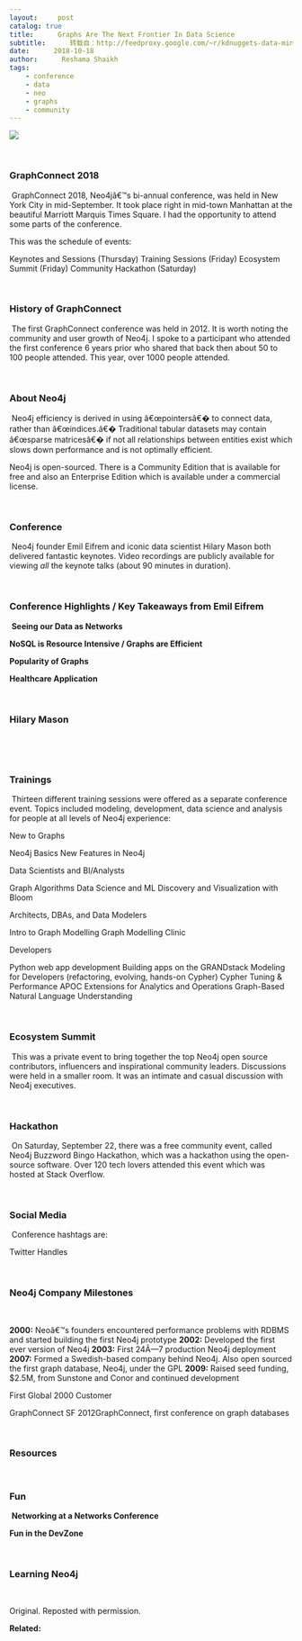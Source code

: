 ```yaml
---
layout:     post
catalog: true
title:      Graphs Are The Next Frontier In Data Science
subtitle:      转载自：http://feedproxy.google.com/~r/kdnuggets-data-mining-analytics/~3/v6OXp-aKC0A/graphs-next-frontier-data-science.html
date:      2018-10-18
author:      Reshama Shaikh
tags:
    - conference
    - data
    - neo
    - graphs
    - community
---
```


![](https://reshamas.github.io/assets/images/chart.png)


 

### GraphConnect 2018

 GraphConnect 2018, Neo4jâ€™s bi-annual conference, was held in New York City in mid-September. It took place right in mid-town Manhattan at the beautiful Marriott Marquis Times Square. I had the opportunity to attend some parts of the conference.

This was the schedule of events:

Keynotes and Sessions (Thursday)
Training Sessions (Friday)
Ecosystem Summit (Friday)
Community Hackathon (Saturday)

 

### History of GraphConnect

 The first GraphConnect conference was held in 2012. It is worth noting the community and user growth of Neo4j. I spoke to a participant who attended the first conference 6 years prior who shared that back then about 50 to 100 people attended. This year, over 1000 people attended.

 

### About Neo4j

 Neo4j efficiency is derived in using â€œpointersâ€� to connect data, rather than â€œindices.â€� Traditional tabular datasets may contain â€œsparse matricesâ€� if not all relationships between entities exist which slows down performance and is not optimally efficient.

Neo4j is open-sourced. There is a Community Edition that is available for free and also an Enterprise Edition which is available under a commercial license.

 

### Conference

 Neo4j founder Emil Eifrem and iconic data scientist Hilary Mason both delivered fantastic keynotes. Video recordings are publicly available for viewing *all* the keynote talks (about 90 minutes in duration).


 

### Conference Highlights / Key Takeaways from Emil Eifrem

 **Seeing our Data as Networks**


**NoSQL is Resource Intensive / Graphs are Efficient**


**Popularity of Graphs**





**Healthcare Application**


 

### Hilary Mason

 





 

### Trainings

 Thirteen different training sessions were offered as a separate conference event. Topics included modeling, development, data science and analysis for people at all levels of Neo4j experience:

New to Graphs

Neo4j Basics
New Features in Neo4j

Data Scientists and BI/Analysts

Graph Algorithms
Data Science and ML
Discovery and Visualization with Bloom

Architects, DBAs, and Data Modelers

Intro to Graph Modelling
Graph Modelling Clinic

Developers

Python web app development
Building apps on the GRANDstack
Modeling for Developers (refactoring, evolving, hands-on Cypher)
Cypher Tuning & Performance
APOC Extensions for Analytics and Operations
Graph-Based Natural Language Understanding





 

### Ecosystem Summit

 This was a private event to bring together the top Neo4j open source contributors, influencers and inspirational community leaders. Discussions were held in a smaller room. It was an intimate and casual discussion with Neo4j executives.






 

### Hackathon

 On Saturday, September 22, there was a free community event, called Neo4j Buzzword Bingo Hackathon, which was a hackathon using the open-source software. Over 120 tech lovers attended this event which was hosted at Stack Overflow.





 

### Social Media

 Conference hashtags are:

Twitter Handles

 

### Neo4j Company Milestones

 

**2000:** Neoâ€™s founders encountered performance problems with RDBMS and started building the first Neo4j prototype
**2002:** Developed the first ever version of Neo4j
**2003:** First 24Ã—7 production Neo4j deployment
**2007:** Formed a Swedish-based company behind Neo4j. Also open sourced the first graph database, Neo4j, under the GPL
**2009:** Raised seed funding, $2.5M, from Sunstone and Conor and continued development

First Global 2000 Customer

GraphConnect SF 2012GraphConnect, first conference on graph databases

 

### Resources


 

### Fun

 **Networking at a Networks Conference**





**Fun in the DevZone**


 

### Learning Neo4j

 


Original. Reposted with permission.

**Related:**



 
